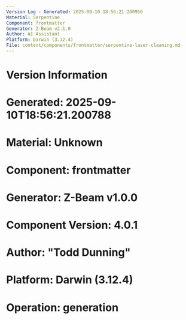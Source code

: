 ```yaml
---
Version Log - Generated: 2025-09-10 18:56:21.200950
Material: Serpentine
Component: frontmatter
Generator: Z-Beam v2.1.0
Author: AI Assistant
Platform: Darwin (3.12.4)
File: content/components/frontmatter/serpentine-laser-cleaning.md
---
```


# Version Information
# Generated: 2025-09-10T18:56:21.200788
# Material: Unknown
# Component: frontmatter
# Generator: Z-Beam v1.0.0
# Component Version: 4.0.1
# Author: "Todd Dunning"
# Platform: Darwin (3.12.4)
# Operation: generation

